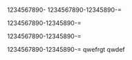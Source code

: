 1234567890-
1234567890-12345890-=

1234567890-12345890-=

1234567890-12345890-=

1234567890-12345890-=
qwefrgt
qwdef


